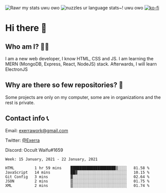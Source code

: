 ![Rawr my stats uwu owo](https://github-readme-stats.vercel.app/api?username=Exerra&show_icons=true&theme=buefy)
![nuzzles ur language stats~! uwu owo](https://github-readme-stats.vercel.app/api/top-langs/?username=Exerra&layout=compact)
[![ko-fi](https://www.ko-fi.com/img/githubbutton_sm.svg)](https://ko-fi.com/X8X130H96)
# Hi there 👋
## Who am I? 🙋‍♀️
I am a new web developer, I know HTML, CSS and JS. I am learning the MERN (MongoDB, Express, React, NodeJS) stack. Afterwards, I will learn ElectronJS
## Why are there so few repositories? 🤔
Some projects are only on my computer, some are in organizations and the rest is private.
## Contact info 📞
Email: [exerrawork@gmail.com](mailto:exerrawork@gmail.com)

Twitter: [@Exerra](https://twitter.com/exerra)

Discord: Occult Waifu#1659

<!--START_SECTION:waka-->
```text
Week: 15 January, 2021 - 22 January, 2021

HTML         1 hr 59 mins    ████████████████████▒░░░░   81.58 % 
JavaScript   14 mins         ██▓░░░░░░░░░░░░░░░░░░░░░░   10.15 % 
Git Config   3 mins          ▓░░░░░░░░░░░░░░░░░░░░░░░░   02.64 % 
JSON         2 mins          ▒░░░░░░░░░░░░░░░░░░░░░░░░   01.75 % 
XML          2 mins          ▒░░░░░░░░░░░░░░░░░░░░░░░░   01.74 % 
```
<!--END_SECTION:waka-->
